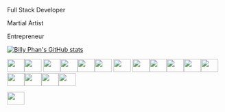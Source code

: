 Full Stack Developer

Martial Artist

Entrepreneur

[![Billy Phan's GitHub stats](https://github-readme-stats.vercel.app/api?username=bphan002)](https://github.com/bphan002/github-readme-stats)


<img src="https://cdn.jsdelivr.net/gh/devicons/devicon/icons/javascript/javascript-original.svg" height="30" width="40" /><img src="https://cdn.jsdelivr.net/gh/devicons/devicon/icons/ruby/ruby-original.svg" height="30" width="40" />
<img src="https://cdn.jsdelivr.net/gh/devicons/devicon/icons/react/react-original-wordmark.svg" height="30" width="40"/><img src="https://cdn.jsdelivr.net/gh/devicons/devicon/icons/redux/redux-original.svg" height="30" width="40" /><img src="https://cdn.jsdelivr.net/gh/devicons/devicon/icons/rails/rails-plain-wordmark.svg" height="30" width="40" /><img style="color:white;" src="https://cdn.jsdelivr.net/gh/devicons/devicon/icons/express/express-original-wordmark.svg" height="30" width="40" />
<img src="https://cdn.jsdelivr.net/gh/devicons/devicon/icons/nodejs/nodejs-original.svg" height="30" width="40" />
<img src="https://cdn.jsdelivr.net/gh/devicons/devicon/icons/html5/html5-plain-wordmark.svg" height="30" width="40" /><img src="https://cdn.jsdelivr.net/gh/devicons/devicon/icons/mongodb/mongodb-original-wordmark.svg" height="30" width="40" /><img src="https://cdn.jsdelivr.net/gh/devicons/devicon/icons/jquery/jquery-original-wordmark.svg" height="30" width="40" /><img src="https://cdn.jsdelivr.net/gh/devicons/devicon/icons/postgresql/postgresql-original.svg" height="30" width="40" /><img src="https://cdn.jsdelivr.net/gh/devicons/devicon/icons/sass/sass-original.svg" height="30" width="40" /><img src="https://cdn.jsdelivr.net/gh/devicons/devicon/icons/vscode/vscode-original.svg" height="30" width="40" /><img src="https://cdn.jsdelivr.net/gh/devicons/devicon/icons/webpack/webpack-plain.svg" height="30" width="40"/><img src="https://cdn.jsdelivr.net/gh/devicons/devicon/icons/d3js/d3js-plain.svg" height="30" width="40" /><img src="https://cdn.jsdelivr.net/gh/devicons/devicon/icons/heroku/heroku-plain-wordmark.svg" height="30" width="40"/>
          
          
          
          
          
          
          
          
          
          
          

          
          


<a href="https://www.linkedin.com/in/billy-phan-41014a40/" target="blank"><img align="center" src="https://cdn.jsdelivr.net/npm/simple-icons@3.0.1/icons/linkedin.svg" alt="" height="30" background-color="white" width="40" /></a>




  


 
